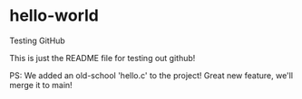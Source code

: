 # hello-world
Testing GitHub

This is just the README file for testing out github!

PS: We added an old-school 'hello.c' to the project! Great new feature, we'll merge it to main!
